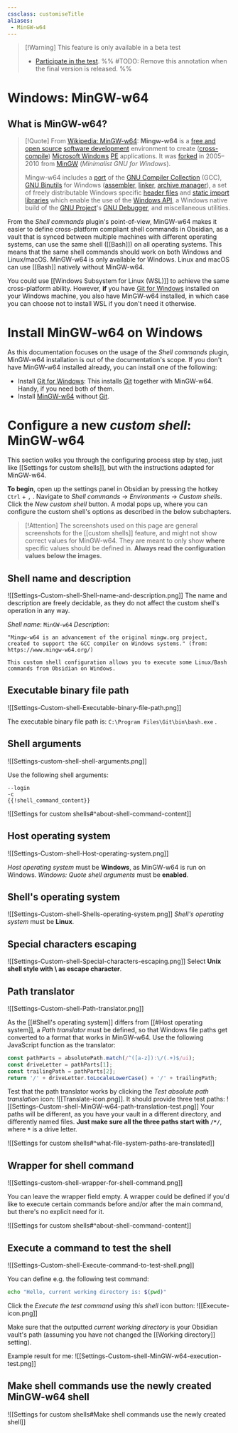```yaml
---
cssclass: customiseTitle
aliases:
 - MinGW-w64
---
```


 > [!Warning] This feature is only available in a beta test
 > - [Participate in the test](https://github.com/Taitava/obsidian-shellcommands/discussions/108#discussioncomment-5277523).
 > %% #TODO: Remove this annotation when the final version is released. %%
 
# Windows: MinGW-w64
 
## What is MinGW-w64?

> [!Quote] From [Wikipedia: MinGW-w64](https://en.wikipedia.org/wiki/Mingw-w64):
> **Mingw-w64** is a [free and open source](https://en.wikipedia.org/wiki/Free_and_open-source_software "Free and open-source software") [software development](https://en.wikipedia.org/wiki/Software_development "Software development") environment to create ([cross-compile](https://en.wikipedia.org/wiki/Cross_compiler "Cross compiler")) [Microsoft Windows](https://en.wikipedia.org/wiki/Microsoft_Windows "Microsoft Windows") [PE](https://en.wikipedia.org/wiki/Portable_Executable "Portable Executable") applications. It was [forked](https://en.wikipedia.org/wiki/Fork_(software_development) "Fork (software development)") in 2005–2010 from [MinGW](https://en.wikipedia.org/wiki/MinGW "MinGW") (_Minimalist GNU for Windows_).
> 
> Mingw-w64 includes a [port](https://en.wikipedia.org/wiki/Porting "Porting") of the [GNU Compiler Collection](https://en.wikipedia.org/wiki/GNU_Compiler_Collection "GNU Compiler Collection") (GCC), [GNU Binutils](https://en.wikipedia.org/wiki/GNU_Binutils "GNU Binutils") for Windows ([assembler](https://en.wikipedia.org/wiki/Assembler_(computing) "Assembler (computing)"), [linker](https://en.wikipedia.org/wiki/Linker_(computing) "Linker (computing)"), [archive manager](https://en.wikipedia.org/wiki/Archive_file "Archive file")), a set of freely distributable Windows specific [header files](https://en.wikipedia.org/wiki/Header_file "Header file") and [static import libraries](https://en.wikipedia.org/wiki/Static_library "Static library") which enable the use of the [Windows API](https://en.wikipedia.org/wiki/Windows_API "Windows API"), a Windows native build of the [GNU Project](https://en.wikipedia.org/wiki/GNU_Project "GNU Project")'s [GNU Debugger](https://en.wikipedia.org/wiki/GNU_Debugger "GNU Debugger"), and miscellaneous utilities.

From the _Shell commands_ plugin's point-of-view, MinGW-w64 makes it easier to define cross-platform compliant shell commands in Obsidian, as a vault that is synced between multiple machines with different operating systems, can use the same shell ([[Bash]]) on all operating systems. This means that the same shell commands should work on both Windows and Linux/macOS. MinGW-w64 is only available for Windows. Linux and macOS can use [[Bash]] natively without MinGW-w64.

You could use [[Windows Subsystem for Linux (WSL)]] to achieve the same cross-platform ability. However, **if** you have [Git for Windows](https://gitforwindows.org/) installed on your Windows machine, you also have MinGW-w64 installed, in which case you can choose not to install WSL if you don't need it otherwise.

# Install MinGW-w64 on Windows

As this documentation focuses on the usage of the _Shell commands_ plugin, MinGW-w64 installation is out of the documentation's scope. If you don't have MinGW-w64 installed already, you can install one of the following:
- Install [Git for Windows](https://gitforwindows.org/): This installs [Git](https://git-scm.com) together with MinGW-w64. Handy, if you need both of them.
- Install [MinGW-w64](https://www.mingw-w64.org/) without [Git](https://git-scm.com).

# Configure a new _custom shell_: MinGW-w64

This section walks you through the configuring process step by step, just like [[Settings for custom shells]], but with the instructions adapted for MinGW-w64.

**To begin**, open up the settings panel in Obsidian by pressing the hotkey `Ctrl` + `,` . Navigate to _Shell commands_ -> _Environments_ -> _Custom shells_. Click the _New custom shell_ button. A modal pops up, where you can configure the custom shell's options as described in the below subchapters.

> [!Attention]
> The screenshots used on this page are general screenshots for the [[custom shells]] feature, and might not show correct values for MinGW-w64. They are meant to only show **where** specific values should be defined in. **Always read the configuration values below the images.**

## Shell name and description

![[Settings-Custom-shell-Shell-name-and-description.png]]
The name and description are freely decidable, as they do not affect the custom shell's operation in any way.

_Shell name_: `MinGW-w64`
_Description_:
```
"Mingw-w64 is an advancement of the original mingw.org project, created to support the GCC compiler on Windows systems." (from: https://www.mingw-w64.org/)

This custom shell configuration allows you to execute some Linux/Bash commands from Obsidian on Windows.
```

## Executable binary file path

![[Settings-Custom-shell-Executable-binary-file-path.png]]

The executable binary file path is: `C:\Program Files\Git\bin\bash.exe` .

## Shell arguments

![[Settings-custom-shell-shell-arguments.png]]

Use the following shell arguments:
```
--login
-c
{{!shell_command_content}}
```

![[Settings for custom shells#^about-shell-command-content]]

## Host operating system

![[Settings-Custom-shell-Host-operating-system.png]]

_Host operating system_ must be **Windows**, as MinGW-w64 is run on Windows.
_Windows: Quote shell arguments_ must be **enabled**.

## Shell's operating system

![[Settings-Custom-shell-Shells-operating-system.png]]
_Shell's operating system_ must be **Linux**.

## Special characters escaping

![[Settings-Custom-shell-Special-characters-escaping.png]]
Select **Unix shell style with \\ as escape character**. 

## Path translator

![[Settings-Custom-shell-Path-translator.png]]

As the [[#Shell's operating system]] differs from [[#Host operating system]], a _Path translator_ must be defined, so that Windows file paths get converted to a format that works in MinGW-w64. Use the following JavaScript function as the translator:
```javascript
const pathParts = absolutePath.match(/^([a-z]):\/(.+)$/ui);  
const driveLetter = pathParts[1];  
const trailingPath = pathParts[2];  
return '/' + driveLetter.toLocaleLowerCase() + '/' + trailingPath;
```

Test that the path translator works by clicking the _Test absolute path translation_ icon: ![[Translate-icon.png]]. It should provide three test paths:
![[Settings-Custom-shell-MinGW-w64-path-translation-test.png]]
Your paths will be different, as you have your vault in a different directory, and differently named files. **Just make sure all the three paths start with `/*/`**, where **`*`** is a drive letter.

![[Settings for custom shells#^what-file-system-paths-are-translated]]

## Wrapper for shell command

![[Settings-custom-shell-wrapper-for-shell-command.png]]

You can leave the wrapper field empty. A wrapper could be defined if you'd like to execute certain commands before and/or after the main command, but there's no explicit need for it.

![[Settings for custom shells#^about-shell-command-content]]

## Execute a command to test the shell

![[Settings-Custom-shell-Execute-command-to-test-shell.png]]

You can define e.g. the following test command:

```bash
echo "Hello, current working directory is: $(pwd)"
```

Click the _Execute the test command using this shell_ icon button: ![[Execute-icon.png]]

Make sure that the outputted _current working directory_ is your Obsidian vault's path (assuming you have not changed the [[Working directory]] setting).

Example result for me:
![[Settings-Custom-shell-MinGW-w64-execution-test.png]]

## Make shell commands use the newly created MinGW-w64 shell

![[Settings for custom shells#Make shell commands use the newly created shell]]